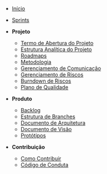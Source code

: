 ﻿* [Início](/)

* [Sprints](/sprints/)

* **Projeto**
    * [Termo de Abertura do Projeto](/abertura/termo_de_abertura.md)
    * [Estrutura Analítica do Projeto](/abertura/eap.md)
    * [Roadmaps](/roadmaps/)
    * [Metodologia](/documentation/documento_de_metodologia)
    * [Gerenciamento de Comunicação](/gerencimento_de_comunicacao.md)
    * [Gerenciamento de Riscos](/risk-manegement.md)
    * [Burndown de Riscos](/risks-burndown.md)
    * [Plano de Qualidade](/documentation/quality.md)
* **Produto**
    * [Backlog](/product-backlog.md)
    * [Estrutura de Branches](/documentation/guia_Branching.md)
    * [Documento de Arquitetura](/documentation/documento_de_arquitetura.md)
    * [Documento de Visão](/documentation/documento_de_visao.md)
    * [Protótipos](/prototype.md)

* **Contribuição**
    * [Como Contribuir](/documentation/contributing.md)  
    * [Código de Conduta](/documentation/code_of_conduct.md)

